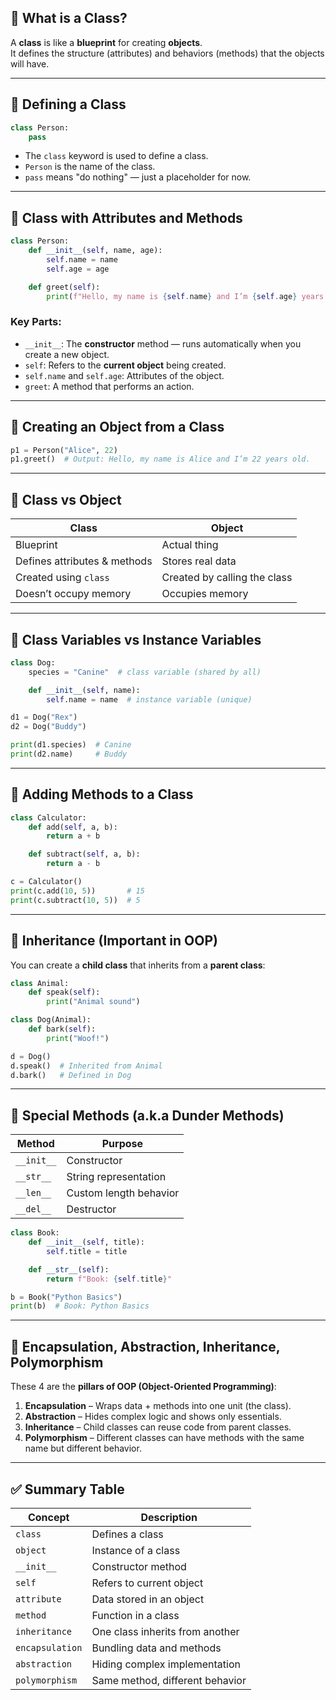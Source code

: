 
## 🧠 What is a Class?

A **class** is like a **blueprint** for creating **objects**.  
It defines the structure (attributes) and behaviors (methods) that the objects will have.

---

## 🔹 Defining a Class

```python
class Person:
    pass
```

- The `class` keyword is used to define a class.
- `Person` is the name of the class.
- `pass` means "do nothing" — just a placeholder for now.

---

## 🔸 Class with Attributes and Methods

```python
class Person:
    def __init__(self, name, age):
        self.name = name
        self.age = age

    def greet(self):
        print(f"Hello, my name is {self.name} and I’m {self.age} years old.")
```

### Key Parts:
- `__init__`: The **constructor** method — runs automatically when you create a new object.
- `self`: Refers to the **current object** being created.
- `self.name` and `self.age`: Attributes of the object.
- `greet`: A method that performs an action.

---

## 🔹 Creating an Object from a Class

```python
p1 = Person("Alice", 22)
p1.greet()  # Output: Hello, my name is Alice and I’m 22 years old.
```

---

## 🧱 Class vs Object

| Class | Object |
|-------|--------|
| Blueprint | Actual thing |
| Defines attributes & methods | Stores real data |
| Created using `class` | Created by calling the class |
| Doesn’t occupy memory | Occupies memory |

---

## 🔸 Class Variables vs Instance Variables

```python
class Dog:
    species = "Canine"  # class variable (shared by all)

    def __init__(self, name):
        self.name = name  # instance variable (unique)

d1 = Dog("Rex")
d2 = Dog("Buddy")

print(d1.species)  # Canine
print(d2.name)     # Buddy
```

---

## 🔹 Adding Methods to a Class

```python
class Calculator:
    def add(self, a, b):
        return a + b

    def subtract(self, a, b):
        return a - b

c = Calculator()
print(c.add(10, 5))       # 15
print(c.subtract(10, 5))  # 5
```

---

## 🔸 Inheritance (Important in OOP)

You can create a **child class** that inherits from a **parent class**:

```python
class Animal:
    def speak(self):
        print("Animal sound")

class Dog(Animal):
    def bark(self):
        print("Woof!")

d = Dog()
d.speak()  # Inherited from Animal
d.bark()   # Defined in Dog
```

---

## 🔹 Special Methods (a.k.a Dunder Methods)

| Method | Purpose |
|--------|---------|
| `__init__` | Constructor |
| `__str__` | String representation |
| `__len__` | Custom length behavior |
| `__del__` | Destructor |

```python
class Book:
    def __init__(self, title):
        self.title = title

    def __str__(self):
        return f"Book: {self.title}"

b = Book("Python Basics")
print(b)  # Book: Python Basics
```

---

## 🧩 Encapsulation, Abstraction, Inheritance, Polymorphism

These 4 are the **pillars of OOP (Object-Oriented Programming)**:

1. **Encapsulation** – Wraps data + methods into one unit (the class).
2. **Abstraction** – Hides complex logic and shows only essentials.
3. **Inheritance** – Child classes can reuse code from parent classes.
4. **Polymorphism** – Different classes can have methods with the same name but different behavior.

---

## ✅ Summary Table

| Concept         | Description |
|----------------|-------------|
| `class`         | Defines a class |
| `object`        | Instance of a class |
| `__init__`      | Constructor method |
| `self`          | Refers to current object |
| `attribute`     | Data stored in an object |
| `method`        | Function in a class |
| `inheritance`   | One class inherits from another |
| `encapsulation` | Bundling data and methods |
| `abstraction`   | Hiding complex implementation |
| `polymorphism`  | Same method, different behavior |


